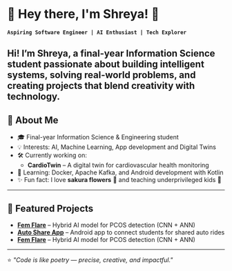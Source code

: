 # 🌸 Hey there, I'm Shreya! 👋

**`Aspiring Software Engineer | AI Enthusiast | Tech Explorer`**

Hi! I’m Shreya, a final-year Information Science student passionate about building intelligent systems, solving real-world problems, and creating projects that blend creativity with technology. 
---

## 🚀 About Me
- 🎓 Final-year Information Science & Engineering student
- 💡 Interests: AI, Machine Learning, App development and Digital Twins
- 🛠️ Currently working on:  
  - **CardioTwin** – A digital twin for cardiovascular health monitoring  
- 🌱 Learning: Docker, Apache Kafka, and Android development with Kotlin
- ✨ Fun fact: I love **sakura flowers** 🌸 and teaching underprivileged kids 💛

---

## 📌 Featured Projects
- **[Fem Flare](#)** – Hybrid AI model for PCOS detection (CNN + ANN)  
- **[Auto Share App](#)** – Android app to connect students for shared auto rides
- **[Fem Flare](#)** – Hybrid AI model for PCOS detection (CNN + ANN) 

---

⭐ *"Code is like poetry — precise, creative, and impactful."*  
